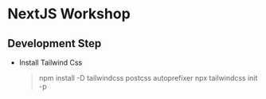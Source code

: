 # NextJS Workshop

## Development Step

- Install Tailwind Css
  > npm install -D tailwindcss postcss autoprefixer
  > npx tailwindcss init -p
